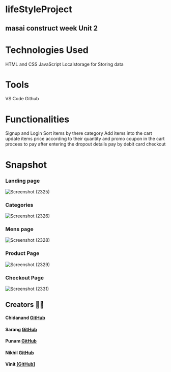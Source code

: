 # lifeStyleProject

## masai construct week Unit 2

# Technologies Used
HTML and CSS
JavaScript
Localstorage for Storing data

# Tools
VS Code
Github
# Functionalities
Signup and Login
Sort items by there category
Add items into the cart
update items price according to their quantity and promo coupon in the cart
procees to pay after entering the dropout details
pay by debit card
checkout
 # Snapshot
 ### Landing page
 ![Screenshot (2325)](https://user-images.githubusercontent.com/93377379/153642532-edb3c05a-9a9c-400f-bbdf-098b84f7bf99.png)
 ### Categories 
![Screenshot (2326)](https://user-images.githubusercontent.com/93377379/153642687-9da8a26b-5f52-439c-ae30-fc176f637de6.png)
  ### Mens page
![Screenshot (2328)](https://user-images.githubusercontent.com/93377379/153642798-da8dde02-57c6-40d3-96f1-cd738b6a3e31.png)

 ### Product Page
![Screenshot (2329)](https://user-images.githubusercontent.com/93377379/153642949-c0e2c0a7-b2b7-4f08-91a5-ebdb520c67c4.png)

 ### Checkout Page
![Screenshot (2331)](https://user-images.githubusercontent.com/93377379/153643038-711440d3-4e3d-4f5b-8dc1-fa97874a91c7.png)


## Creators  🤝🏻	

#### Chidanand  [GitHub](https://github.com/cSahu14) 

#### Sarang [GitHub](https://github.com/sarang999)

#### Punam [GitHub](https://github.com/Punammehra)

#### Nikhil [GitHub](https://github.com/NikhilTiwari29)

#### Vinit <a href = "https://github.com/vinitkr567"><span> [GitHub]</span>  </a> 
